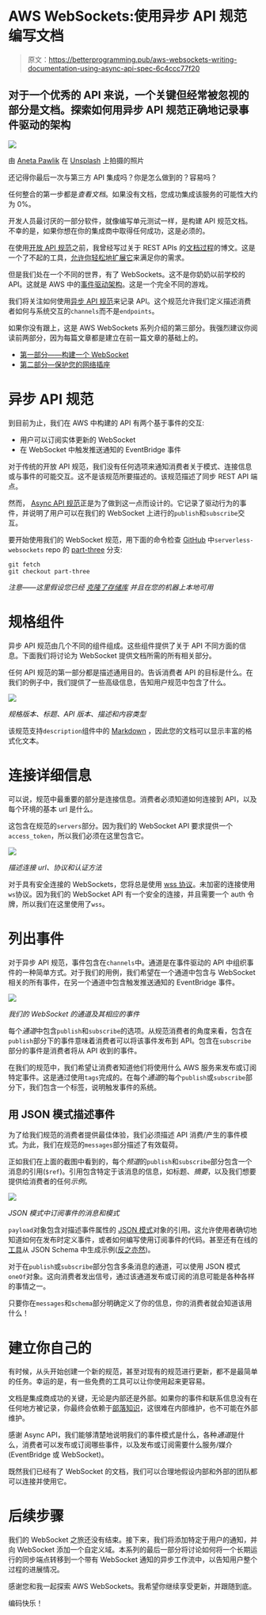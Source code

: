 # AWS WebSockets:使用异步 API 规范编写文档

> 原文：<https://betterprogramming.pub/aws-websockets-writing-documentation-using-async-api-spec-6c4ccc77f20>

## 对于一个优秀的 API 来说，一个关键但经常被忽视的部分是文档。探索如何用异步 API 规范正确地记录事件驱动的架构

![](img/e12f9334b242c447d8384e56ecda816d.png)

由 [Aneta Pawlik](https://unsplash.com/@anetakpawlik?utm_source=unsplash&utm_medium=referral&utm_content=creditCopyText) 在 [Unsplash](https://unsplash.com/s/photos/bookshelf?utm_source=unsplash&utm_medium=referral&utm_content=creditCopyText) 上拍摄的照片

还记得你最后一次与第三方 API 集成吗？你是怎么做到的？容易吗？

任何整合的第一步都是*查看文档*。如果没有文档，您成功集成该服务的可能性大约为 0%。

开发人员最讨厌的一部分软件，就像编写单元测试一样，是构建 API 规范文档。不幸的是，如果你想在你的集成商中取得任何成功，这是必须的。

在使用[开放 API 规范](https://www.openapis.org/)之前，我曾经写过关于 REST APIs 的[文档过程](/api-first-development-build-consistent-meaningful-apis-with-postman-db7d1e9e8b5c)的博文。这是一个了不起的工具，[允许你轻松地扩展它](/how-to-create-an-extension-for-your-open-api-specification-fc5f51c82bb8)来满足你的需求。

但是我们处在一个不同的世界，有了 WebSockets。这不是你奶奶以前学校的 API。这就是 AWS 中的[事件驱动架构](https://aws.amazon.com/event-driven-architecture/)。这是一个完全不同的游戏。

我们将关注如何使用[异步 API 规范](https://www.asyncapi.com/)来记录 API。这个规范允许我们定义描述消费者如何与系统交互的`channels`而不是`endpoints`。

如果你没有跟上，这是 AWS WebSockets 系列介绍的第三部分。我强烈建议你阅读前两部分，因为每篇文章都是建立在前一篇文章的基础上的。

*   [第一部分——构建一个 WebSocket](/introduction-to-aws-websockets-8b336a92c379)
*   [第二部分—保护您的网络插座](/using-authoriser-for-aws-websockets-caf7a0441c8e)

# 异步 API 规范

到目前为止，我们在 AWS 中构建的 API 有两个基于事件的交互:

*   用户可以订阅实体更新的 WebSocket
*   在 WebSocket 中触发推送通知的 EventBridge 事件

对于传统的开放 API 规范，我们没有任何选项来通知消费者关于模式、连接信息或与事件的可能交互。这不是该规范所要描述的。该规范描述了同步 REST API 端点。

然而， [Async API 规范](https://www.asyncapi.com/docs/specifications/v2.3.0)正是为了做到这一点而设计的。它记录了驱动行为的事件，并说明了用户可以在我们的 WebSocket 上进行的`publish`和`subscribe`交互。

要开始使用我们的 WebSocket 规范，用下面的命令检查 [GitHub](https://github.com/allenheltondev/serverless-websockets) 中`serverless-websockets` repo 的 [part-three](https://github.com/allenheltondev/serverless-websockets/tree/part-three) 分支:

```
git fetch 
git checkout part-three
```

*注意——这里假设您已经* [*克隆了存储库*](https://docs.github.com/en/repositories/creating-and-managing-repositories/cloning-a-repository) *并且在您的机器上本地可用*

# 规格组件

异步 API 规范由几个不同的组件组成。这些组件提供了关于 API 不同方面的信息。下面我们将讨论为 WebSocket 提供文档所需的所有相关部分。

任何 API 规范的第一部分都是描述通用目的。告诉消费者 API 的目标是什么。在我们的例子中，我们提供了一些高级信息，告知用户规范中包含了什么。

![](img/63bdacde57861eb0c59c0cad346bc793.png)

*规格版本、标题、API 版本、描述和内容类型*

该规范支持`description`组件中的 [Markdown](https://spec.commonmark.org/0.30/) ，因此您的文档可以显示丰富的格式化文本。

# 连接详细信息

可以说，规范中最重要的部分是连接信息。消费者必须知道如何连接到 API，以及每个环境的基本 url 是什么。

这包含在规范的`servers`部分。因为我们的 WebSocket API 要求提供一个`access_token`，所以我们必须在这里包含它。

![](img/5002a0dbe7d7918e7a6917d996e7e984.png)

*描述连接 url、协议和认证方法*

对于具有安全连接的 WebSockets，您将总是使用 [wss 协议](https://portswigger.net/web-security/websockets/what-are-websockets)。未加密的连接使用`ws`协议。因为我们的 WebSocket API 有一个安全的连接，并且需要一个 auth 令牌，所以我们在这里使用了`wss`。

# 列出事件

对于异步 API 规范，事件包含在`channels`中。通道是在事件驱动的 API 中组织事件的一种简单方式。对于我们的用例，我们希望在一个通道中包含与 WebSocket 相关的所有事件，在另一个通道中包含触发推送通知的 EventBridge 事件。

![](img/6911e4c43601cbbe5a5233f1ca7c44ff.png)

*我们的 WebSocket 的通道及其相应的事件*

每个*通道*中包含`publish`和`subscribe`的选项。从规范消费者的角度来看，包含在`publish`部分下的事件意味着消费者可以将该事件发布到 API。包含在`subscribe`部分的事件是消费者将从 API 收到的事件。

在我们的规范中，我们希望让消费者知道他们将使用什么 AWS 服务来发布或订阅特定事件。这是通过使用`tags`完成的。在每个*通道*的每个`publish`或`subscribe`部分下，我们包含一个标签，说明触发事件的系统。

## 用 JSON 模式描述事件

为了给我们规范的消费者提供最佳体验，我们必须描述 API 消费/产生的事件模式。为此，我们在规范的`messages`部分描述了有效载荷。

正如我们在上面的截图中看到的，每个*频道*的`publish`和`subscribe`部分包含一个消息的引用(`$ref`)。引用包含特定于该消息的信息，如标题、*摘要*，以及我们想要提供给消费者的任何*示例*。

![](img/aee116f43e98e4c0b84e541cfecc2206.png)

*JSON 模式中订阅事件的消息和模式*

`payload`对象包含对描述事件属性的 [JSON 模式](https://json-schema.org/)对象的引用。这允许使用者确切地知道如何在发布时定义事件，或者如何编写使用订阅事件的代码。甚至还有在线的[工具](https://json-schema-faker.js.org/)从 JSON Schema 中生成示例([反之亦然](https://www.liquid-technologies.com/online-json-to-schema-converter))。

对于在`publish`或`subscribe`部分包含多条消息的通道，可以使用 JSON 模式`oneOf`对象。这向消费者发出信号，通过该通道发布或订阅的消息可能是各种各样的事情之一。

只要你在`messages`和`schema`部分明确定义了你的信息，你的消费者就会知道该用什么！

# 建立你自己的

有时候，从头开始创建一个新的规范，甚至对现有的规范进行更新，都不是最简单的任务。幸运的是，有一些免费的工具可以让你使用起来更容易。

文档是集成商成功的关键，无论是内部还是外部。如果你的事件和联系信息没有在任何地方被记录，你最终会依赖于[部落知识](https://www.lucidchart.com/blog/what-is-tribal-knowledge)，这很难在内部维护，也不可能在外部维护。

感谢 Async API，我们能够清楚地说明我们的事件模式是什么，各种*通道*是什么，消费者可以发布或订阅哪些事件，以及发布或订阅需要什么服务/媒介(EventBridge 或 WebSocket)。

既然我们已经有了 WebSocket 的文档，我们可以合理地假设内部和外部的团队都可以连接并使用它。

# 后续步骤

我们的 WebSocket 之旅还没有结束。接下来，我们将添加特定于用户的通知，并向 WebSocket 添加一个自定义域。本系列的最后一部分将讨论如何将一个长期运行的同步端点转移到一个带有 WebSocket 通知的异步工作流中，以告知用户整个过程的进展情况。

感谢您和我一起探索 AWS WebSockets。我希望你继续享受更新，并跟随到底。

编码快乐！
